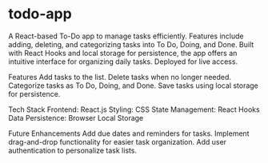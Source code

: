 # todo-app
A React-based To-Do app to manage tasks efficiently. Features include adding, deleting, and categorizing tasks into To Do, Doing, and Done. Built with React Hooks and local storage for persistence, the app offers an intuitive interface for organizing daily tasks. Deployed for live access.

Features
Add tasks to the list.
Delete tasks when no longer needed.
Categorize tasks as To Do, Doing, and Done.
Save tasks using local storage for persistence.

Tech Stack
Frontend: React.js
Styling: CSS
State Management: React Hooks
Data Persistence: Browser Local Storage




Future Enhancements
Add due dates and reminders for tasks.
Implement drag-and-drop functionality for easier task organization.
Add user authentication to personalize task lists.
